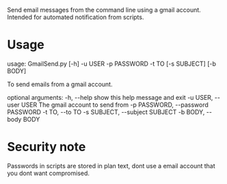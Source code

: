 Send email messages from the command line using a gmail account. Intended for automated notification from scripts.

# Usage
usage: GmailSend.py [-h] -u USER -p PASSWORD -t TO [-s SUBJECT] [-b BODY]

To send emails from a gmail account.

optional arguments:
  -h, --help            show this help message and exit
  -u USER, --user USER  The gmail account to send from
  -p PASSWORD, --password PASSWORD
  -t TO, --to TO
  -s SUBJECT, --subject SUBJECT
  -b BODY, --body BODY

# Security note
Passwords in scripts are stored in plan text, dont use a email account that you dont want compromised.
